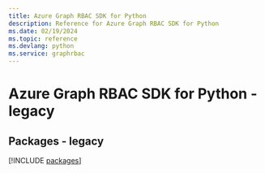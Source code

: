 ```yaml
---
title: Azure Graph RBAC SDK for Python
description: Reference for Azure Graph RBAC SDK for Python
ms.date: 02/19/2024
ms.topic: reference
ms.devlang: python
ms.service: graphrbac
---
```

# Azure Graph RBAC SDK for Python - legacy
## Packages - legacy
[!INCLUDE [packages](graph-rbac-index.md)]